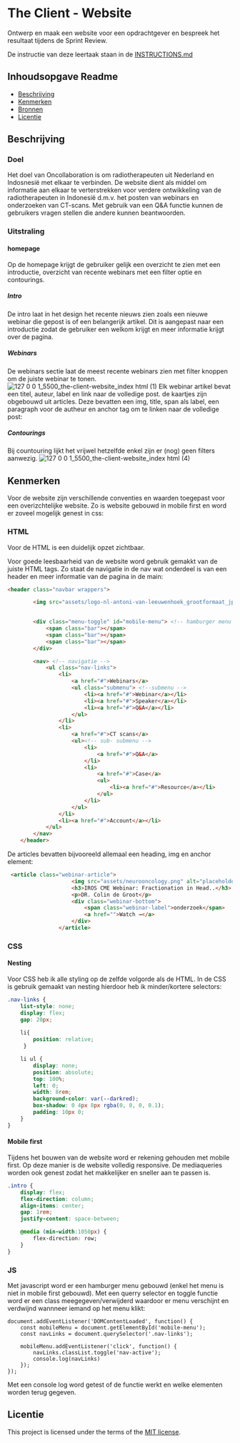 # The Client - Website

Ontwerp en maak een website voor een opdrachtgever en bespreek het resultaat tijdens de Sprint Review.

De instructie van deze leertaak staan in de [INSTRUCTIONS.md](https://github.com/fdnd-task/the-client-website/blob/main/docs/INSTRUCTIONS.md)



## Inhoudsopgave Readme

  * [Beschrijving](#beschrijving)
  * [Kenmerken](#kenmerken)
  * [Bronnen](#bronnen)
  * [Licentie](#licentie)

## Beschrijving
### Doel
Het doel van Oncollaboration is om radiotherapeuten uit Nederland en Indosnesië met elkaar te verbinden. De website dient als middel om informatie aan elkaar te verterstrekken voor verdere ontwikkeling van de radiotherapeuten in Indonesië d.m.v. het posten van webinars en onderzoeken van CT-scans. Met gebruik van een Q&A functie kunnen de gebruikers vragen stellen die andere kunnen beantwoorden.

### Uitstraling
#### homepage
Op de homepage krijgt de gebruiker gelijk een overzicht te zien met een introductie, overzicht van recente webinars met een filter optie en contourings. 

##### Intro
De intro laat in het design het recente nieuws zien zoals een nieuwe webinar die gepost is of een belangerijk artikel. Dit is aangepast naar een introductie zodat de gebruiker een welkom krijgt en meer informatie krijgt over de pagina.

##### Webinars
De webinars sectie laat de meest recente webinars zien met filter knoppen om de juiste webinar te tonen.
![127 0 0 1_5500_the-client-website_index html (1)](https://github.com/user-attachments/assets/cc3b158f-f540-4266-919e-b2bb34369d97)
Elk webinar artikel bevat een titel, auteur, label en link naar de volledige post.
de kaartjes zijn obgebouwd uit articles. Deze bevatten een img, title, span als label, een paragraph voor de autheur en anchor tag om te linken naar de volledige post:


##### Contourings
Bij countouring lijkt het vrijwel hetzelfde enkel zijn er (nog) geen filters aanwezig.
![127 0 0 1_5500_the-client-website_index html (4)](https://github.com/user-attachments/assets/a21d70da-6cd1-431a-afaa-5757f707e811)

<!-- In de Beschrijving staat hoe je project er uit ziet, hoe het werkt en wat je er mee kan. -->
<!-- Voeg een mooie poster visual toe 📸 -->
<!-- Voeg een link toe naar Github Pages 🌐-->

## Kenmerken
<!-- Bij Kenmerken staat welke technieken zijn gebruikt en hoe. Wat is de HTML structuur? Wat zijn de belangrijkste dingen in CSS? Wat is er met Javascript gedaan en hoe? Misschien heb je een framwork of library gebruikt? -->
Voor de website zijn verschillende conventies en waarden toegepast voor een overizchtelijke website. Zo is website gebouwd in mobile first en word er zoveel mogelijk genest in css:

### HTML
Voor de HTML is een duidelijk opzet zichtbaar. 

Voor goede leesbaarheid van de website word gebruik gemakkt van de juiste HTML tags. Zo staat de navigatie in de nav wat onderdeel is van een header en meer informatie van de pagina in de main:
```HTML
<header class="navbar wrappers">

        <img src="assets/logo-nl-antoni-van-leeuwenhoek_grootformaat_jpeg-9x6.jpeg" alt="logo antoni van leeuwenhoek"> <!-- logo -->
            

        <div class="menu-toggle" id="mobile-menu"> <!-- hamburger menu -->
            <span class="bar"></span>
            <span class="bar"></span>
            <span class="bar"></span>
        </div>

        <nav> <!-- navigatie -->
            <ul class="nav-links">
                <li>
                    <a href="#">Webinars</a>
                    <ul class="submenu"> <!--submenu -->
                        <li><a href="#">Webinar</a></li>
                        <li><a href="#">Speaker</a></li>
                        <li><a href="#">Q&A</a></li>
                    </ul>
                </li>
                <li>
                    <a href="#">CT scans</a>
                    <ul><!-- sub- submenu -->
                        <li>
                            <a href="#">Q&A</a>
                        </li>
                        <li>
                            <a href="#">Case</a>
                            <ul>
                                <li><a href="#">Resource</a></li>
                            </ul>
                        </li>
                    </ul>
                </li>
                <li><a href="#">Account</a></li>
            </ul>
        </nav>
    </header>
```

De articles bevatten bijvooreeld allemaal een heading, img en anchor element:
```HTML
 <article class="webinar-article">
                    <img src="assets/neurooncology.png" alt="placeholder">
                    <h3>IROS CME Webinar: Fractionation in Head..</h3>
                    <p>DR. Colin de Groot</p>
                    <div class="webinar-bottom">
                        <span class="webinar-label">onderzoek</span>
                        <a href="">Watch →</a>
                    </div>
                </article>
```
### CSS 
#### Nesting
Voor CSS heb ik alle styling op de zelfde volgorde als de HTML. In de CSS is gebruik gemaakt van nesting hierdoor heb ik minder/kortere selectors:
```CSS
.nav-links {
    list-style: none;
    display: flex;
    gap: 20px;
    
    li{ 
        position: relative;
     }

    li ul {
        display: none;
        position: absolute;
        top: 100%;
        left: 0;
        width: 8rem;
        background-color: var(--darkred);
        box-shadow: 0 4px 8px rgba(0, 0, 0, 0.1);
        padding: 10px 0;
    }
}
```
#### Mobile first
Tijdens het bouwen van de website word er rekening gehouden met mobile first. Op deze manier is de website volledig responsive. De mediaqueries worden ook genest zodat het makkelijker en sneller aan te passen is.
```CSS
.intro {
    display: flex;
    flex-direction: column;
    align-items: center;
    gap: 1rem;
    justify-content: space-between;

    @media (min-width:1050px) { 
        flex-direction: row; 
    }
}
```
### JS
Met javascript word er een hamburger menu gebouwd (enkel het menu is niet in mobile first gebouwd). Met een querry selector en toggle functie word er een class meegegeven/verwijderd waardoor er menu verschijnt en verdwijnd wannneer iemand op het menu klikt:
```JS
document.addEventListener('DOMContentLoaded', function() {
    const mobileMenu = document.getElementById('mobile-menu');
    const navLinks = document.querySelector('.nav-links');

    mobileMenu.addEventListener('click', function() {
        navLinks.classList.toggle('nav-active');
        console.log(navLinks)
    });
});
```
Met een console log word getest of de functie werkt en welke elementen worden terug gegeven.

## Licentie

This project is licensed under the terms of the [MIT license](./LICENSE).
